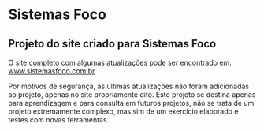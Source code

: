# Sistemas Foco
## Projeto do site criado para Sistemas Foco

O site completo com algumas atualizações pode ser encontrado em: www.sistemasfoco.com.br

Por motivos de segurança, as últimas atualizações não foram adicionadas ao projeto, apenas no site propriamente dito. Este projeto se destina apenas para aprendizagem e para consulta em futuros projetos, não se trata de um projeto extremamente complexo, mas sim de um exercício elaborado e testes com novas ferramentas.
